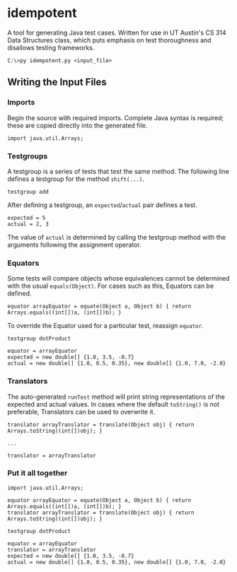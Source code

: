 # idempotent

A tool for generating Java test cases. Written for use in UT Austin's CS 314 Data Structures class, which puts emphasis on test thoroughness and disallows testing frameworks.

`C:\>py idempotent.py <input_file>`

## Writing the Input Files

### Imports

Begin the source with required imports. Complete Java syntax is required; these are copied directly into the generated file.

```
import java.util.Arrays;
```

### Testgroups

A testgroup is a series of tests that test the same method. The following line defines a testgroup for the method `shift(...)`.

```
testgroup add
```

After defining a testgroup, an `expected`/`actual` pair defines a test.

```
expected = 5
actual = 2, 3
```

The value of `actual` is determined by calling the testgroup method with the arguments following the assignment operator.

### Equators

Some tests will compare objects whose equivalences cannot be determined with the usual `equals(Object)`. For cases such as this, Equators can be defined.

```
equator arrayEquator = equate(Object a, Object b) { return Arrays.equals((int[])a, (int[])b); }
```

To override the Equator used for a particular test, reassign `equator`.

```
testgroup dotProduct

equator = arrayEquator
expected = new double[] {1.0, 3.5, -0.7}
actual = new double[] {1.0, 0.5, 0.35}, new double[] {1.0, 7.0, -2.0}
```

### Translators

The auto-generated `runTest` method will print string representations of the expected and actual values. In cases where the default `toString()` is not preferable, Translators can be used to overwrite it.

 ```
 translator arrayTranslator = translate(Object obj) { return Arrays.toString((int[])obj); }

 ...

 translator = arrayTranslator
 ```

 ### Put it all together

 ```
 import java.util.Arrays;

 equator arrayEquator = equate(Object a, Object b) { return Arrays.equals((int[])a, (int[])b); }
 translator arrayTranslator = translate(Object obj) { return Arrays.toString((int[])obj); }

testgroup dotProduct

equator = arrayEquator
translator = arrayTranslator
expected = new double[] {1.0, 3.5, -0.7}
actual = new double[] {1.0, 0.5, 0.35}, new double[] {1.0, 7.0, -2.0}
```
